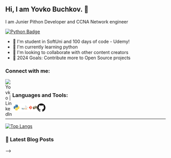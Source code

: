 ## Hi, I am Yovko Buchkov. 👋
I am Junier Pithon Developer and CCNA Network engineer 


  <a href="https://github.com/YovkoBuchkov/Python">
    <img src="https://camo.githubusercontent.com/0d0779a129f1dcf6c31613b701fe0646fd4e4d2ed2a7cbd61b27fd5514baa938/68747470733a2f2f696d672e736869656c64732e696f2f62616467652f707974686f6e2d3336373041303f7374796c653d666f722d7468652d6261646765266c6f676f3d707974686f6e266c6f676f436f6c6f723d666664643534" alt="Python Badge" data-canonical-src="https://img.shields.io/badge/python-3670A0?style=for-the-badge&amp;logo=python&amp;logoColor=ffdd54" style="max-width: 100%;">
  </a>


- 🔭 I'm student in SoftUni and 100 days of code - Udemy!
- 🌱 I'm currently learning python
- 👯 I'm looking to collaborate with other content creators
- 🥅 2024 Goals: Contribute more to Open Source projects

### Connect with me:

<a href="https://www.linkedin.com/in/yovko-buchkov-87098aba" target="_blank">
    <img align="left" alt="Yovko | LinkedIn" width="22px" src="https://cdn.jsdelivr.net/npm/simple-icons@v3/icons/linkedin.svg" />
</a>
<br />


### Languages and Tools:


<img align="left" alt="python" width="26px" src="https://raw.githubusercontent.com/github/explore/80688e429a7d4ef2fca1e82350fe8e3517d3494d/topics/python/python.png" />
<img align="left" alt="MySQL" width="26px" src="https://raw.githubusercontent.com/github/explore/80688e429a7d4ef2fca1e82350fe8e3517d3494d/topics/mysql/mysql.png" />
<img align="left" alt="Git" width="26px" src="https://raw.githubusercontent.com/github/explore/80688e429a7d4ef2fca1e82350fe8e3517d3494d/topics/git/git.png" />
<img align="left" alt="GitHub" width="26px" src="https://raw.githubusercontent.com/github/explore/78df643247d429f6cc873026c0622819ad797942/topics/github/github.png" />
<br />
<br />

---
[![Top Langs](https://github-readme-stats.vercel.app/api/top-langs/?username=YovkoBuchkov&layout=pie)](https://github.com/YovkoBuchkov/github-readme-stats)

### 📕 Latest Blog Posts

<!-- BLOG-POST-LIST:START 
- [Making a GitHub Profile ReadMe](https://medium.com/@edward-ea-acosta/making-a-github-profile-readme-369df55fd78e?source=rss-27ef6b4309cb------2)
- [Prop vs State](https://medium.com/@edward-ea-acosta/prop-vs-state-7cf59a2dc2b9?source=rss-27ef6b4309cb------2)
- [JavaScript — let, const, or var](https://medium.com/@edward-ea-acosta/javascript-let-const-or-var-1c3f4f764b0e?source=rss-27ef6b4309cb------2)
- [Using Faker in Ruby](https://medium.com/@edward-ea-acosta/using-faker-in-ruby-eb488b6d0c05?source=rss-27ef6b4309cb------2)
- [Failing my first (mock)code challenge](https://medium.com/@edward-ea-acosta/failing-my-first-mock-code-challenge-8f0be5218afb?source=rss-27ef6b4309cb------2)
<!-- BLOG-POST-LIST:END -->
-->



<!--
**YovkoBuchkov/YovkoBuchkov** is a ✨ _special_ ✨ repository because its `README.md` (this file) appears on your GitHub profile.

Here are some ideas to get you started:

- 🔭 I’m currently working on ...
- 🌱 I’m currently learning ...
- 👯 I’m looking to collaborate on ...
- 🤔 I’m looking for help with ...
- 💬 Ask me about ...
- 📫 How to reach me: ...
- 😄 Pronouns: ...
- ⚡ Fun fact: ...
➡️ [more blog posts...][]
<img align="left" alt="SQL" width="26px" src="https://raw.githubusercontent.com/github/explore/80688e429a7d4ef2fca1e82350fe8e3517d3494d/topics/sql/sql.png" />
<img align="left" alt="HTML5" width="26px" src="https://raw.githubusercontent.com/github/explore/80688e429a7d4ef2fca1e82350fe8e3517d3494d/topics/html/html.png" />
<img align="left" alt="CSS3" width="26px" src="https://raw.githubusercontent.com/github/explore/80688e429a7d4ef2fca1e82350fe8e3517d3494d/topics/css/css.png" />
<img align="left" alt="Sass" width="26px" src="https://raw.githubusercontent.com/github/explore/80688e429a7d4ef2fca1e82350fe8e3517d3494d/topics/sass/sass.png" />
<img align="left" alt="JavaScript" width="26px" src="https://raw.githubusercontent.com/github/explore/80688e429a7d4ef2fca1e82350fe8e3517d3494d/topics/javascript/javascript.png" />
<img align="left" alt="React" width="26px" src="https://raw.githubusercontent.com/github/explore/80688e429a7d4ef2fca1e82350fe8e3517d3494d/topics/react/react.png" />
-->
